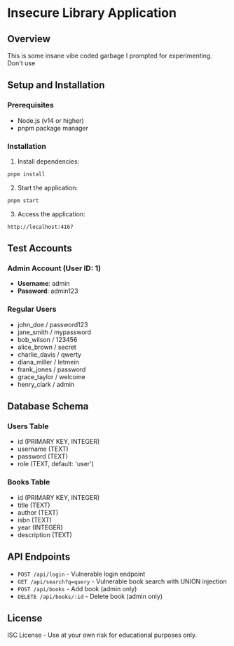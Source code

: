 # Insecure Library Application

## Overview

This is some insane vibe coded garbage I prompted for experimenting. Don't use

## Setup and Installation

### Prerequisites
- Node.js (v14 or higher)
- pnpm package manager

### Installation

1. Install dependencies:
```bash
pnpm install
```

2. Start the application:
```bash
pnpm start
```

3. Access the application:
```
http://localhost:4167
```

## Test Accounts

### Admin Account (User ID: 1)
- **Username**: admin
- **Password**: admin123

### Regular Users
- john_doe / password123
- jane_smith / mypassword
- bob_wilson / 123456
- alice_brown / secret
- charlie_davis / qwerty
- diana_miller / letmein
- frank_jones / password
- grace_taylor / welcome
- henry_clark / admin

## Database Schema

### Users Table
- id (PRIMARY KEY, INTEGER)
- username (TEXT)
- password (TEXT)
- role (TEXT, default: 'user')

### Books Table
- id (PRIMARY KEY, INTEGER)
- title (TEXT)
- author (TEXT)
- isbn (TEXT)
- year (INTEGER)
- description (TEXT)

## API Endpoints

- `POST /api/login` - Vulnerable login endpoint
- `GET /api/search?q=query` - Vulnerable book search with UNION injection
- `POST /api/books` - Add book (admin only)
- `DELETE /api/books/:id` - Delete book (admin only)

## License

ISC License - Use at your own risk for educational purposes only.